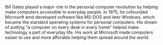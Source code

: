Bill Gates played a major role in the personal computer revolution by helping make computers accessible to everyday people. In 1975, he cofounded Microsoft amd developed software like MS-DOS and later Windows, which became the standard operating systems for personal computers. His dream of putting "a computer on every desk in every home" helped make technology a part of everyday life. His work at Microsoft made computers easier to use and more afforable helping them spread around the world.
